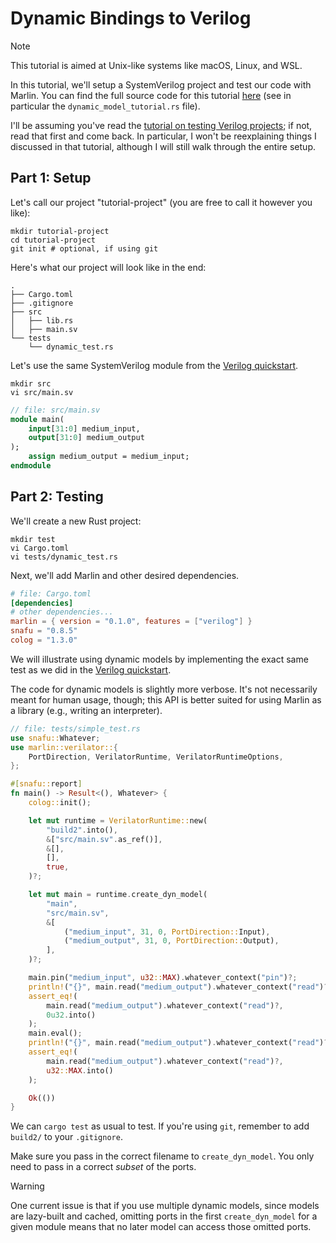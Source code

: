 # Dynamic Bindings to Verilog

> [!NOTE]
> This tutorial is aimed at Unix-like systems like macOS, Linux, and WSL.

In this tutorial, we'll setup a SystemVerilog project and test our code with
Marlin. You can find the full source code for this tutorial [here](https://github.com/ethanuppal/marlin/tree/main/examples/verilog-project) (see in particular the `dynamic_model_tutorial.rs` file).

I'll be assuming you've read the [tutorial on testing Verilog projects](./quickstart.md); if not, read that first and come back.
In particular, I won't be reexplaining things I discussed in that tutorial,
although I will still walk through the entire setup.

## Part 1: Setup

Let's call our project "tutorial-project" (you are free to call it however you
like):
```shell
mkdir tutorial-project
cd tutorial-project
git init # optional, if using git
```

Here's what our project will look like in the end:

```
.
├── Cargo.toml
├── .gitignore
├── src
│   ├── lib.rs
│   ├── main.sv
└── tests
    └── dynamic_test.rs
```

Let's use the same SystemVerilog module from the [Verilog quickstart](./quickstart.md).
```shell
mkdir src
vi src/main.sv
```

```systemverilog
// file: src/main.sv
module main(
    input[31:0] medium_input,
    output[31:0] medium_output
);
    assign medium_output = medium_input;
endmodule
```

## Part 2: Testing

We'll create a new Rust project:

```shell
mkdir test
vi Cargo.toml
vi tests/dynamic_test.rs
```

Next, we'll add Marlin and other desired dependencies.
```toml
# file: Cargo.toml
[dependencies]
# other dependencies...
marlin = { version = "0.1.0", features = ["verilog"] }
snafu = "0.8.5"
colog = "1.3.0"
```

We will illustrate using dynamic models by implementing the exact same test as
we did in the [Verilog quickstart](./quickstart.md).

The code for dynamic models is slightly more verbose.
It's not necessarily meant for human usage, though; this API is better suited for
using Marlin as a library (e.g., writing an interpreter).

```rust
// file: tests/simple_test.rs
use snafu::Whatever;
use marlin::verilator::{
    PortDirection, VerilatorRuntime, VerilatorRuntimeOptions,
};

#[snafu::report]
fn main() -> Result<(), Whatever> {
    colog::init();

    let mut runtime = VerilatorRuntime::new(
        "build2".into(),
        &["src/main.sv".as_ref()],
        &[],
        [],
        true,
    )?;

    let mut main = runtime.create_dyn_model(
        "main",
        "src/main.sv",
        &[
            ("medium_input", 31, 0, PortDirection::Input),
            ("medium_output", 31, 0, PortDirection::Output),
        ],
    )?;

    main.pin("medium_input", u32::MAX).whatever_context("pin")?;
    println!("{}", main.read("medium_output").whatever_context("read")?);
    assert_eq!(
        main.read("medium_output").whatever_context("read")?,
        0u32.into()
    );
    main.eval();
    println!("{}", main.read("medium_output").whatever_context("read")?);
    assert_eq!(
        main.read("medium_output").whatever_context("read")?,
        u32::MAX.into()
    );

    Ok(())
}
```

We can `cargo test` as usual to test.
If you're using `git`, remember to add `build2/` to your `.gitignore`.

Make sure you pass in the correct filename to `create_dyn_model`.
You only need to pass in a correct _subset_ of the ports.

> [!WARNING]
> One current issue is that if you use multiple dynamic models, since models are
> lazy-built and cached, omitting ports in the first `create_dyn_model` for a
> given module means that no later model can access those omitted ports.

